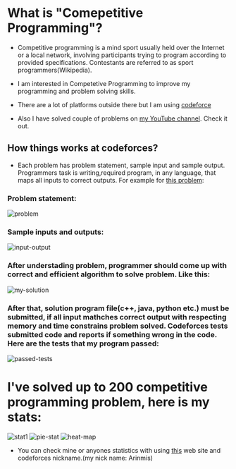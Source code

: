 # What is "Comepetitive Programming"?
 - Competitive programming is a mind sport usually held over the Internet or a local network, involving participants trying to program according to provided specifications. Contestants are referred to as sport programmers(Wikipedia).
 
 - I am interested in Competetive Programming to improve my programming and problem solving skills.
 
 - There are a lot of platforms outside there but I am using [codeforce](https://codeforces.com/)
 
 - Also I have solved couple of problems on [my YouTube channel](https://www.youtube.com/watch?v=ptYE67pT4RU&list=PLB3scnRGX8FBaLBkiRtP8ljI1VfulGekl). Check it out. 
 
 ## How things works at codeforces?
 - Each problem has problem statement, sample input and sample output. Programmers task is writing,required program, in any language, that maps all inputs to correct outputs. For example for [this problem](https://codeforces.com/problemset/problem/1095/A): 

### Problem statement:
![problem](https://user-images.githubusercontent.com/56651041/111890031-e876ec00-89f6-11eb-9988-9dedb1a5b181.PNG)
### Sample inputs and outputs:
![input-output](https://user-images.githubusercontent.com/56651041/111890030-e7de5580-89f6-11eb-915d-6d66b32192ba.PNG)

### After understading problem, programmer should come up with correct and efficient algorithm to solve problem. Like this:
![my-solution](https://user-images.githubusercontent.com/56651041/111890033-e90f8280-89f6-11eb-9b63-668d2498cc55.PNG)

### After that, solution program file(c++, java, python etc.) must be submitted, if all input mathches correct output with respecting memory and time constrains problem solved. Codeforces tests submitted code and reports if something wrong in the code. Here are the tests that my program passed:
![passed-tests](https://user-images.githubusercontent.com/56651041/111890034-e90f8280-89f6-11eb-8d59-aadfe41ef620.PNG)

# I've solved up to 200 competitive programming problem, here is my stats:
![stat1](https://user-images.githubusercontent.com/56651041/126914380-f816c47b-8448-4b7e-8f41-7a9946fd40f2.png)
![pie-stat](https://user-images.githubusercontent.com/56651041/126914334-44e144e6-ae50-4ee5-a9bd-5555171e0163.png)
![heat-map](https://user-images.githubusercontent.com/56651041/126914242-3f97c0c2-fdfa-45d9-a226-fa264af4c42c.png)

- You can check mine or anyones statistics with using [this](https://cfviz.netlify.app/) web site and codeforces nickname.(my nick name: Arinmis)


